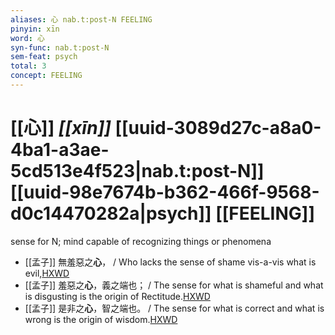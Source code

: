 ```yaml
---
aliases: 心 nab.t:post-N FEELING
pinyin: xīn
word: 心
syn-func: nab.t:post-N
sem-feat: psych
total: 3
concept: FEELING 
---
```

# [[心]] *[[xīn]]*  [[uuid-3089d27c-a8a0-4ba1-a3ae-5cd513e4f523|nab.t:post-N]] [[uuid-98e7674b-b362-466f-9568-d0c14470282a|psych]] [[FEELING]]
sense for N; mind capable of recognizing things or phenomena
 - [[孟子]] 無羞惡之**心**， / Who lacks the sense of shame vis-a-vis what is evil,[HXWD](https://hxwd.org/textview.html?location=KR1h0001_tls_003-38a.18)
 - [[孟子]] 羞惡之**心**，義之端也； / The sense for what is shameful and what is disgusting is the origin of Rectitude.[HXWD](https://hxwd.org/textview.html?location=KR1h0001_tls_003-38a.25)
 - [[孟子]] 是非之**心**，智之端也。 / The sense for what is correct and what is wrong is the origin of wisdom.[HXWD](https://hxwd.org/textview.html?location=KR1h0001_tls_003-38a.27)